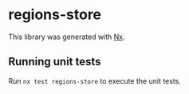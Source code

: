 # regions-store

This library was generated with [Nx](https://nx.dev).

## Running unit tests

Run `nx test regions-store` to execute the unit tests.
